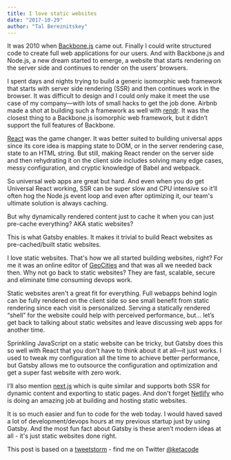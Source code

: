 ```yaml
---
title: I love static websites
date: "2017-10-29"
author: "Tal Bereznitskey"
---
```


It was 2010 when [Backbone.js](http://backbonejs.org) came out. Finally I could write structured code to create full web applications for our users. And with Backbone.js and Node.js, a new dream started to emerge, a website that starts rendering on the server side and continues to render on the users’ browsers.

I spent days and nights trying to build a generic isomorphic web framework that starts with server side rendering (SSR) and then continues work in the browser. It was difficult to design and I could only make it meet the use case of my company—with lots of small hacks to get the job done. Airbnb made a shot at building such a framework as well with [rendr](https://github.com/rendrjs/rendr). It was the closest thing to a Backbone.js isomorphic web framework, but it didn’t support the full features of Backbone.

[React](https://reactjs.org) was the game changer. It was better suited to building universal apps since its core idea is mapping state to DOM, or in the server rendering case, state to an HTML string. But still, making React render on the server side and then rehydrating it on the client side includes solving many edge cases, messy configuration, and cryptic knowledge of Babel and webpack.

So universal web apps are great but hard. And even when you do get Universal React working, SSR can be super slow and CPU intensive so it’ll often hog the Node.js event loop and even after optimizing it, our team's ultimate solution is always caching.

But why dynamically rendered content just to cache it when you can just pre-cache everything? AKA static websites?

This is what Gatsby enables. It makes it trivial to build React websites as pre-cached/built static websites.

I love static websites. That's how we all started building websites, right? For me it was an online editor of [GeoCities](https://en.wikipedia.org/wiki/Yahoo!_GeoCities) and that was all we needed back then. Why not go back to static websites? They are fast, scalable, secure and eliminate time consuming devops work.

Static websites aren't a great fit for everything. Full webapps behind login can be fully rendered on the client side so see small benefit from static rendering since each visit is personalized. Serving a statically rendered “shell” for the website could help with perceived performance, but… let’s get back to talking about static websites and leave discussing web apps for another time.

Sprinkling JavaScript on a static website can be tricky, but Gatsby does this so well with React that you don't have to think about it at all—it just works. I used to tweak my configuration all the time to achieve better performance, but Gatsby allows me to outsource the configuration and optimization and get a super fast website with zero work.

I’ll also mention [next.js](https://github.com/zeit/next.js) which is quite similar and supports both SSR for dynamic content and exporting to static pages. And don't forget [Netlify](https://www.netlify.com) who is doing an amazing job at building and hosting static websites.

It is so much easier and fun to code for the web today. I would haved saved a lot of development/devops hours at my previous startup just by using Gatsby. And the most fun fact about Gatsby is these aren’t modern ideas at all - it's just static websites done right.

This post is based on a [tweetstorm](https://twitter.com/ketacode/status/924243146795515904) - find me on Twitter [@ketacode](https://twitter.com/ketacode)
